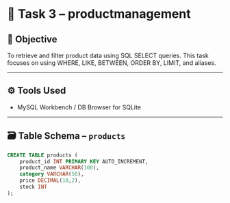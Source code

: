 # 📘 Task 3 – productmanagement

## 📝 Objective
To retrieve and filter product data using SQL SELECT queries. This task focuses on using WHERE, LIKE, BETWEEN, ORDER BY, LIMIT, and aliases.

---

## ⚙️ Tools Used
- MySQL Workbench / DB Browser for SQLite

---

## 🗃️ Table Schema – `products`
```sql
CREATE TABLE products (
    product_id INT PRIMARY KEY AUTO_INCREMENT,
    product_name VARCHAR(100),
    category VARCHAR(50),
    price DECIMAL(10,2),
    stock INT
);
